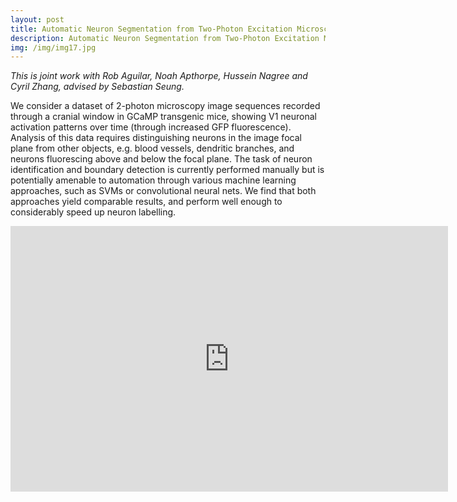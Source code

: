 ```yaml
---
layout: post
title: Automatic Neuron Segmentation from Two-Photon Excitation Microscopy
description: Automatic Neuron Segmentation from Two-Photon Excitation Microscopy
img: /img/img17.jpg
---
```


*This is joint work with Rob Aguilar, Noah Apthorpe, Hussein Nagree and Cyril Zhang, advised by Sebastian Seung.*

We consider a dataset of 2-photon microscopy image sequences recorded through a cranial window in GCaMP transgenic mice, showing V1 neuronal activation patterns over time (through increased GFP fluorescence).
Analysis of this data requires distinguishing neurons in the image focal plane from other objects, e.g. blood vessels, dendritic branches, and neurons fluorescing above and below the focal plane. 
The task of neuron identification and boundary detection is currently performed manually but is potentially amenable to automation through various machine learning approaches, such as SVMs or convolutional neural nets. We find that both approaches yield comparable results, and perform well enough to considerably speed up neuron labelling.

<iframe src="https://docs.google.com/presentation/d/1-hkVNrxUa-MpJ6TGji_Y7O7HL0HtesFv9JS-KFKsUOo/embed?start=false&loop=false&delayms=3000" frameborder="0" width="700" height="425" allowfullscreen="true" mozallowfullscreen="true" webkitallowfullscreen="true"></iframe>